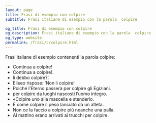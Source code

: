 ```yaml
---
layout: page
title: Frasi di esempio con colpire 
subtitle: Frasi italiane di esempio con la parola  colpire

og_title: Frasi di esempio con colpire 
og_description: Frasi italiane di esempio con la parola  colpire
og_type: website
permalink: /frasi/c/colpire.html
---
```


Frasi italiane di esempio contenenti la parola colpire:


- Continua a colpire!
- Continua a colpire!.
- li debbo colpire?’.
- Eliseo rispose: ‘Non li colpire!
- Poiché l’Eterno passerà per colpire gli Egiziani.
- per colpire da luoghi nascosti l’uomo integro.
- «Colpire uno alla mascella e stenderlo.
- È come colpire il peso lanciato da un atleta.
- Non ce la faccio a colpire più neanche una palla.
- Al mattino erano arrivati ai trucchi per colpire.
